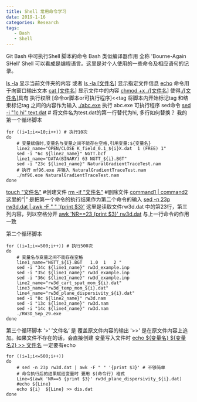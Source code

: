 ```yaml
---
title: Shell 常用命令学习
data: 2019-1-16  
categories: Research
tags:
   - Bash
   - Shell
---
```

Git Bash 中可执行Shell 脚本的命令  Bash 类似编译器作用 全称  'Bourne-Again SHell'
Shell 可以看成是编程语言。这里是对个人使用的一些命令及相应语句的记录。
<!-- more -->

<u>ls  -la</u> 显示当前文件夹的内容 或者 <u>ls -la [文件名]</u> 显示指定文件信息
<u>echo</u> 命令用于向窗口输出文本
<u>cat  [文件名]</u>  显示文件中的内容
<u>chmod +x  ./[文件名]</u>  使得<u>./[文件名]</u>具有 执行权限
[命令or脚本or可执行程序]<<tag   将脚本内开始标记tag 和结束标记tag 之间的内容作为输入
<u>./abc.exe</u>  执行 abc.exe 可执行程序
sed命令
<u>sed -i "1c hi"  text.dat</u>  # 将文件名为test.dat的第一行替代为hi, 多行如何替换？
我的第一个循环脚本

```shell
for ((i=1;i<=10;i++)) # 执行10次
do
	# 变量赋值时,变量名与变量之间不能存在空格,引用变量:${变量名}
	line2_name="OPEN/CLOSE K_field_0.1_${i}X.dat  1 (FREE) 1" 
	sed -i "6c ${line2_name}" NGTT.bcf
	line1_name="DATA(BINARY) 63 NGTT_${i}.BGT"
	sed -i "23c ${line1_name}" NaturalGradientTraceTest.nam
	# 执行 mf96.exe 并输入 NaturalGradientTraceTest.nam
	./mf96.exe NaturalGradientTraceTest.nam
done
```
<u>touch "文件名"</u>  #创建文件
<u>rm -if "文件名"</u>   #删除文件
<u>command1 | command2</u> 这里的“|” 是把第一个命令的执行结果作为第二个命令的输入
<u>sed -n 23p rw3d.dat | awk -F " " '{print $3}'</u> 这里是读取文件rw3d.dat 中的第23行，第三列内容，列以空格分开
<u>awk 'NR==23 {print $3}' rw3d.dat</u> 与上一行命令的作用一致

第二个循环脚本

```shell
for ((i=1;i<=500;i++)) # 执行500次
do
	# 变量名与变量之间不能存在空格
	line1_name="NGTT_${i}.BGT   1.0  1 	 2 " 
	sed -i "34c ${line1_name}" rw3d_example.inp
	sed -i "35c ${line1_name}" rw3d_example.inp
	sed -i "36c ${line1_name}" rw3d_example.inp
	line2_name="rw3d_cart_spat_mom_${i}.dat"
	line3_name="rw3d_temp_mom_${i}.dat"
	line4_name="rw3d_plane_dispersivity_${i}.dat"
	sed -i "8c ${line2_name}" rw3d.nam
	sed -i "13c ${line3_name}" rw3d.nam
	sed -i "14c ${line4_name}" rw3d.nam
	./RW3D_Sep_29.exe
done
```
第三个循环脚本
'>'  ’文件名‘ 是 覆盖原文件内容的输出 '>>' 是在原文件内容上追加。如果文件不存在的话，会直接创建
变量写入文件时 <u>echo ${变量名}   ${变量名2} >> 文件名</u> 一定要有echo

```shell
for ((i=1;i<=500;i++))
do
	# sed -n 23p rw3d.dat | awk -F " " '{print $3}' # 不够简单
	# 命令执行后的结果赋给变量时 要用 $(命令行) 格式
	Line=$(awk 'NR==5 {print $3}' rw3d_plane_dispersivity_${i}.dat) 
	#echo ${Line}
	echo ${i}  ${Line} >> dis.dat
done
```



